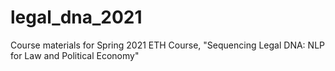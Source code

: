 # legal_dna_2021
Course materials for Spring 2021 ETH Course, "Sequencing Legal DNA: NLP for Law and Political Economy"
